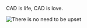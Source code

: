 CAD is life, CAD is love.

![There is no need to be upset](http://pbs.twimg.com/media/BnD37lVIMAAvfNT.jpg)
